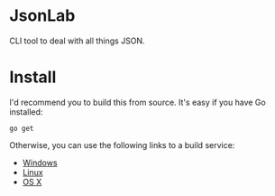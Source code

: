 # JsonLab

CLI tool to deal with all things JSON.

# Install

I'd recommend you to build this from source. It's easy if you have Go
installed:

```
go get
```

Otherwise, you can use the following links to a build service:

* [Windows](http://gobuild.io/github.com/aybabtme/jsonlab/master/windows/amd64)
* [Linux](http://gobuild.io/github.com/aybabtme/jsonlab/master/linux/amd64)
* [OS X](http://gobuild.io/github.com/aybabtme/jsonlab/master/darwin/amd64)

